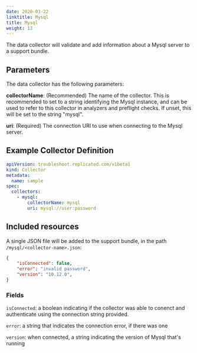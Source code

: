 ```yaml
---
date: 2020-03-22
linktitle: Mysql
title: Mysql
weight: 13
---
```


The data collector will validate and add information about a Mysql server to a support bundle.

## Parameters

The data collector has the following parameters:

**collectorName**: (Recommended) The name of the collector. This is recommended to set to a string identifying the Mysql instance, and can be used to refer to this collector in analyzers and preflight checks. If unset, this will be set to the string "mysql".

**uri**: (Required) The connection URI to use when connecting to the Mysql server.

## Example Collector Definition

```yaml
apiVersion: troubleshoot.replicated.com/v1beta1
kind: Collector
metadata:
  name: sample
spec:
  collectors:
    - mysql:
        collectorName: mysql
        uri: mysql://user:password
```

## Included resources

A single JSON file will be added to the support bundle, in the path `/mysql/<collector-name>.json`:

```json
{
    "isConnected": false,
    "error": "invalid password",
    "version": "10.12.0",
}
```

### Fields
`isConnected`: a boolean indicating if the collector was able to conenct and authenticate using the connection string provided.

`error`: a string that indicates the connection error, if there was one

`version`: when connected, a string indicating the version of Mysql that's running
